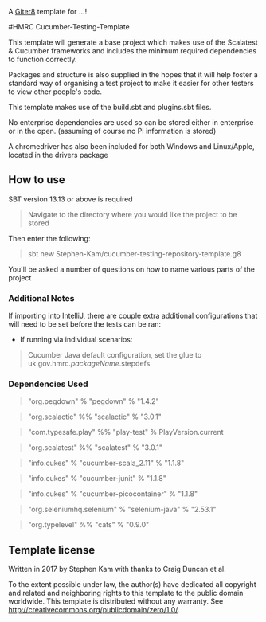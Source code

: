 A [Giter8][g8] template for ...!

#HMRC Cucumber-Testing-Template


This template will generate a base project which makes use of the Scalatest & Cucumber frameworks
and includes the minimum required dependencies to function correctly.

Packages and structure is also supplied in the hopes that it will help foster a standard way of organising a test project
to make it easier for other testers to view other people's code.

This template makes use of the build.sbt and plugins.sbt files.

No enterprise dependencies are used so can be stored either in enterprise or in the open. (assuming of course no PI information is stored)

A chromedriver has also been included for both Windows and Linux/Apple, located in the drivers package

<h2>How to use</h2>

SBT version 13.13 or above is required

>Navigate to the directory where you would like the project to be stored

Then enter the following:

>sbt new Stephen-Kam/cucumber-testing-repository-template.g8

You'll be asked a number of questions on how to name various parts of the project

<h3>Additional Notes</h3>

If importing into IntelliJ, there are couple extra additional configurations that will need to be set before the tests can be ran:

- If running via individual scenarios:

>Cucumber Java default configuration, set the glue to uk.gov.hmrc.$packageName$.stepdefs

<h3>Dependencies Used</h3>

>  "org.pegdown" % "pegdown" % "1.4.2"
 
>   "org.scalactic" %% "scalactic" % "3.0.1" 

>   "com.typesafe.play" %% "play-test" % PlayVersion.current

>   "org.scalatest" %% "scalatest" % "3.0.1"

>   "info.cukes" % "cucumber-scala_2.11" % "1.1.8"

>   "info.cukes" % "cucumber-junit" % "1.1.8"

>   "info.cukes" % "cucumber-picocontainer" % "1.1.8"

>   "org.seleniumhq.selenium" % "selenium-java" % "2.53.1"

>   "org.typelevel" %% "cats" % "0.9.0"

<h2>Template license</h2>

Written in 2017 by Stephen Kam
with thanks to Craig Duncan et al.

To the extent possible under law, the author(s) have dedicated all copyright and related
and neighboring rights to this template to the public domain worldwide.
This template is distributed without any warranty. See <http://creativecommons.org/publicdomain/zero/1.0/>.

[g8]: http://www.foundweekends.org/giter8/
